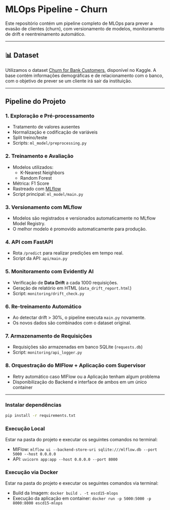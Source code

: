 # MLOps Pipeline - Churn 

Este repositório contém um pipeline completo de MLOps para prever a evasão de clientes (churn), com versionamento de modelos, monitoramento de drift e reentreinamento automático.

---

## 📊 Dataset

Utilizamos o dataset [Churn for Bank Customers](https://www.kaggle.com/datasets/mathchi/churn-for-bank-customers), disponível no Kaggle. A base contém informações demográficas e de relacionamento com o banco, com o objetivo de prever se um cliente irá sair da instituição.

---

## Pipeline do Projeto

### 1. **Exploração e Pré-processamento**
- Tratamento de valores ausentes
- Normalização e codificação de variáveis
- Split treino/teste
- Scripts: `ml_model/preprocessing.py`

### 2. **Treinamento e Avaliação**
- Modelos utilizados:
  - K-Nearest Neighbors
  - Random Forest
- Métrica: F1 Score
- Rastreado com [MLflow](https://mlflow.org/)
- Script principal: `ml_model/main.py`

### 3. **Versionamento com MLflow**
- Modelos são registrados e versionados automaticamente no MLflow Model Registry.
- O melhor modelo é promovido automaticamente para produção.

### 4. **API com FastAPI**
- Rota `/predict` para realizar predições em tempo real.
- Script da API: `api/main.py`

### 5. **Monitoramento com Evidently AI**
- Verificação de **Data Drift** a cada 1000 requisições.
- Geração de relatório em HTML (`data_drift_report.html`)
- Script: `monitoring/drift_check.py`

### 6. **Re-treinamento Automático**
- Ao detectar drift > 30%, o pipeline executa `main.py` novamente.
- Os novos dados são combinados com o dataset original.

### 7. **Armazenamento de Requisições**
- Requisições são armazenadas em banco SQLite (`requests.db`)
- Script: `monitoring/api_logger.py`

### 8. **Orquestração do MlFlow + Aplicação com Supervisor**
- Retry automático caso MlFlow ou a Aplicação tenham algum problema
- Disponibilização do Backend e interface de ambos em um único container

---

### Instalar dependências

```bash
pip install -r requirements.txt
```

### Execução Local

Estar na pasta do projeto e executar os seguintes comandos no terminal:

- MlFlow: ```mlflow ui --backend-store-uri sqlite:///mlflow.db --port 5000 --host 0.0.0.0```
- API: ```uvicorn app:app --host 0.0.0.0 --port 8000```

### Execução via Docker

Estar na pasta do projeto e executar os seguintes comandos via terminal:

- Build da Imagem: ```docker build . -t escd15-mlops```
- Execução da aplicação em container: ```docker run -p 5000:5000 -p 8000:8000 escd15-mlops```
